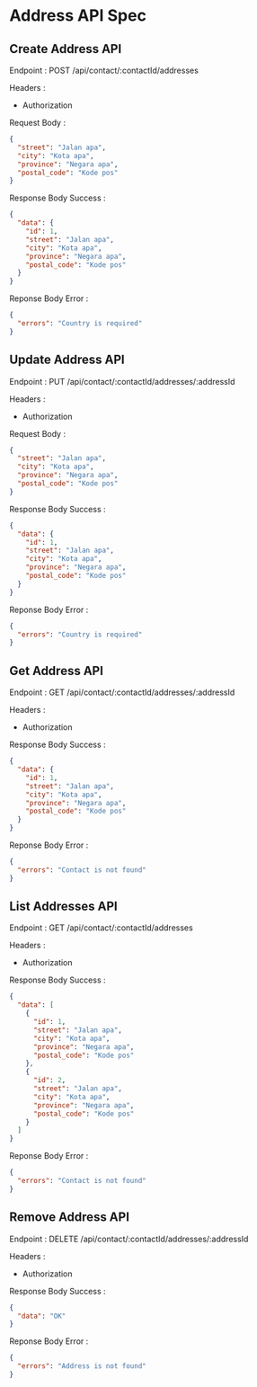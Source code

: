 # Address API Spec

## Create Address API

Endpoint : POST /api/contact/:contactId/addresses

Headers :

- Authorization

Request Body :

```json
{
  "street": "Jalan apa",
  "city": "Kota apa",
  "province": "Negara apa",
  "postal_code": "Kode pos"
}
```

Response Body Success :

```json
{
  "data": {
    "id": 1,
    "street": "Jalan apa",
    "city": "Kota apa",
    "province": "Negara apa",
    "postal_code": "Kode pos"
  }
}
```

Reponse Body Error :

```json
{
  "errors": "Country is required"
}
```

## Update Address API

Endpoint : PUT /api/contact/:contactId/addresses/:addressId

Headers :

- Authorization

Request Body :

```json
{
  "street": "Jalan apa",
  "city": "Kota apa",
  "province": "Negara apa",
  "postal_code": "Kode pos"
}
```

Response Body Success :

```json
{
  "data": {
    "id": 1,
    "street": "Jalan apa",
    "city": "Kota apa",
    "province": "Negara apa",
    "postal_code": "Kode pos"
  }
}
```

Reponse Body Error :

```json
{
  "errors": "Country is required"
}
```

## Get Address API

Endpoint : GET /api/contact/:contactId/addresses/:addressId

Headers :

- Authorization

Response Body Success :

```json
{
  "data": {
    "id": 1,
    "street": "Jalan apa",
    "city": "Kota apa",
    "province": "Negara apa",
    "postal_code": "Kode pos"
  }
}
```

Reponse Body Error :

```json
{
  "errors": "Contact is not found"
}
```

## List Addresses API

Endpoint : GET /api/contact/:contactId/addresses

Headers :

- Authorization

Response Body Success :

```json
{
  "data": [
    {
      "id": 1,
      "street": "Jalan apa",
      "city": "Kota apa",
      "province": "Negara apa",
      "postal_code": "Kode pos"
    },
    {
      "id": 2,
      "street": "Jalan apa",
      "city": "Kota apa",
      "province": "Negara apa",
      "postal_code": "Kode pos"
    }
  ]
}
```

Reponse Body Error :

```json
{
  "errors": "Contact is not found"
}
```

## Remove Address API

Endpoint : DELETE /api/contact/:contactId/addresses/:addressId

Headers :

- Authorization

Response Body Success :

```json
{
  "data": "OK"
}
```

Reponse Body Error :

```json
{
  "errors": "Address is not found"
}
```
